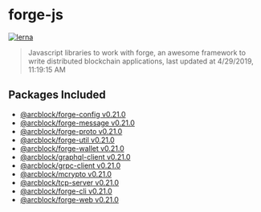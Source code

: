 # forge-js

[![lerna](https://img.shields.io/badge/maintained%20with-lerna-cc00ff.svg)](https://lernajs.io/)

> Javascript libraries to work with forge, an awesome framework to write distributed blockchain applications, last updated at 4/29/2019, 11:19:15 AM

## Packages Included

- [@arcblock/forge-config v0.21.0](./packages/forge-config)
- [@arcblock/forge-message v0.21.0](./packages/forge-message)
- [@arcblock/forge-proto v0.21.0](./packages/forge-proto)
- [@arcblock/forge-util v0.21.0](./packages/forge-util)
- [@arcblock/forge-wallet v0.21.0](./packages/forge-wallet)
- [@arcblock/graphql-client v0.21.0](./packages/graphql-client)
- [@arcblock/grpc-client v0.21.0](./packages/grpc-client)
- [@arcblock/mcrypto v0.21.0](./packages/mcrypto)
- [@arcblock/tcp-server v0.21.0](./packages/tcp-server)
- [@arcblock/forge-cli v0.21.0](./apps/forge-cli)
- [@arcblock/forge-web v0.21.0](./apps/forge-web)
